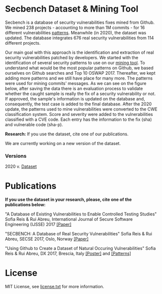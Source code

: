 # Secbench Dataset & Mining Tool

Secbench is a database of security vulnerabilities fixes mined from Github. We mined 238 projects - accounting to more than 1M commits - for 16 different vulnerabilities [patterns](https://tqrg.github.io/secbench/patterns.html). Meanwhile (in 2020), the dataset was updated. The database integrates 676 real security vulnerabilities from 114 different projects. 

Our main goal with this approach is the identification and extraction of real security vulnerabilities patched by developers. We started with the identification of several security patterns to use on our [mining tool](https://github.com/TQRG/secbench-mining-tool). To understand what would be the most popular patterns on Github, we based ourselves on Github searches and Top 10 OSWAP 2017. Thereafter, we kept adding more patterns and we still have place for many more. The patterns were used for mining commits' messages. As we can see on the figure below, after saving the data there is an evaluation process to validate whether the caught sample is really the fix of a security vulnerability or not. If approved, the sample's information is updated on the database and, consequently, the test case is added to the final database. After the 2020 update, the patterns used to mine vulnerabilities were converted to the CWE classification system. Score and severity were added to the vulnerabilities classified with a CVE code. Each entry has the information to the fix (sha) and vulnerable code (sha-p).

**Research:** If you use the dataset, cite one of our publications.

We are currently working on a new version of the dataset.

### Versions

2020 v. [Dataset](https://github.com/TQRG/secbench/blob/master/dataset/secbench.csv)

# Publications

**If you use the dataset in your research, please, cite one of the publications below:**

"A Database of Existing Vulnerabilities to Enable Controlled Testing Studies" Sofia Reis & Rui Abreu, International Journal of Secure Software Engineering (IJSSE) 2017 [[Paper]](https://www.igi-global.com/article/a-database-of-existing-vulnerabilities-to-enable-controlled-testing-studies/201213)

"SECBENCH: A Database of Real Security Vulnerabilities" Sofia Reis & Rui Abreu, SECSE 2017, Oslo, Norway [[Paper]](http://ceur-ws.org/Vol-1977/paper6.pdf)

"Using Github to Create a Dataset of Natural Occuring Vulnerabilities" Sofia Reis & Rui Abreu, DX 2017, Brescia, Italy [[Poster]](https://github.com/TQRG/secbench/raw/master/papers/dx17/poster.pdf) and [[Patterns]](https://github.com/TQRG/secbench/raw/master/papers/dx17/patterns.pdf)


# License
MIT License, see [license.txt](https://github.com/TQRG/secbench/blob/master/license.txt) for more information.
